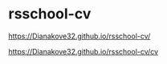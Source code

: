 # rsschool-cv
https://Dianakove32.github.io/rsschool-cv/

https://Dianakove32.github.io/rsschool-cv/cv

 
